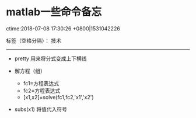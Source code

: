 ﻿# matlab一些命令备忘
ctime:2018-07-08 17:30:26 +0800|1531042226

标签（空格分隔）： 技术

---
- pretty 用来将分式变成上下横线

- 解方程（组）
    - fc1=方程表达式
    - fc2=方程表达式
    - [x1,x2]=solve(fc1,fc2,'x1','x2')

- subs(x1) 将值代入符号




